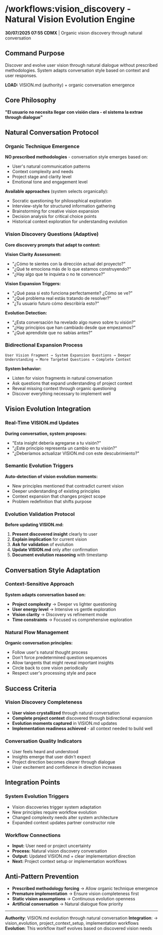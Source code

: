 # /workflows:vision_discovery - Natural Vision Evolution Engine

**30/07/2025 07:55 CDMX** | Organic vision discovery through natural conversation

## Command Purpose
Discover and evolve user vision through natural dialogue without prescribed methodologies. System adapts conversation style based on context and user responses.

**LOAD:** VISION.md (authority) + organic conversation emergence

## Core Philosophy
**"El usuario no necesita llegar con visión clara - el sistema la extrae through dialogue"**

## Natural Conversation Protocol

### Organic Technique Emergence
**NO prescribed methodologies** - conversation style emerges based on:
- User's natural communication patterns
- Context complexity and needs
- Project stage and clarity level
- Emotional tone and engagement level

**Available approaches** (system selects organically):
- Socratic questioning for philosophical exploration
- Interview-style for structured information gathering
- Brainstorming for creative vision expansion
- Decision analysis for critical choice points
- Historical context exploration for understanding evolution

### Vision Discovery Questions (Adaptive)
**Core discovery prompts that adapt to context:**

**Vision Clarity Assessment:**
- "¿Cómo te sientes con la dirección actual del proyecto?"
- "¿Qué te emociona más de lo que estamos construyendo?"
- "¿Hay algo que te inquieta o no te convence?"

**Vision Expansion Triggers:**
- "¿Qué pasa si esto funciona perfectamente? ¿Cómo se ve?"
- "¿Qué problema real estás tratando de resolver?"
- "¿Tu usuario futuro cómo describiría esto?"

**Evolution Detection:**
- "¿Esta conversación ha revelado algo nuevo sobre tu visión?"
- "¿Hay principios que han cambiado desde que empezamos?"
- "¿Qué aprendiste que no sabías antes?"

### Bidirectional Expansion Process
```
User Vision Fragment → System Expansion Questions → Deeper Understanding → More Targeted Questions → Complete Context
```

**System behavior:**
- Listen for vision fragments in natural conversation
- Ask questions that expand understanding of project context
- Reveal missing context through organic questioning
- Discover everything necessary to implement well

## Vision Evolution Integration

### Real-Time VISION.md Updates
**During conversation, system proposes:**
- "Esta insight debería agregarse a tu visión?"
- "¿Este principio representa un cambio en tu visión?"
- "¿Deberíamos actualizar VISION.md con este descubrimiento?"

### Semantic Evolution Triggers
**Auto-detection of vision evolution moments:**
- New principles mentioned that contradict current vision
- Deeper understanding of existing principles
- Context expansion that changes project scope
- Problem redefinition that shifts purpose

### Evolution Validation Protocol
**Before updating VISION.md:**
1. **Present discovered insight** clearly to user
2. **Explain implication** for current vision
3. **Ask for validation** of evolution
4. **Update VISION.md** only after confirmation
5. **Document evolution reasoning** with timestamp

## Conversation Style Adaptation

### Context-Sensitive Approach
**System adapts conversation based on:**
- **Project complexity** → Deeper vs lighter questioning
- **User energy level** → Intensive vs gentle exploration  
- **Vision clarity** → Discovery vs refinement mode
- **Time constraints** → Focused vs comprehensive exploration

### Natural Flow Management
**Organic conversation principles:**
- Follow user's natural thought process
- Don't force predetermined question sequences
- Allow tangents that might reveal important insights
- Circle back to core vision periodically
- Respect user's processing style and pace

## Success Criteria

### Vision Discovery Completeness
- **User vision crystallized** through natural conversation
- **Complete project context** discovered through bidirectional expansion
- **Evolution moments captured** in VISION.md updates
- **Implementation readiness achieved** - all context needed to build well

### Conversation Quality Indicators
- User feels heard and understood
- Insights emerge that user didn't expect
- Project direction becomes clearer through dialogue
- User excitement and confidence in direction increases

## Integration Points

### System Evolution Triggers
- Vision discoveries trigger system adaptation
- New principles require workflow evolution  
- Changed complexity needs alter system architecture
- Expanded context updates partner constructor role

### Workflow Connections
- **Input:** User need or project uncertainty
- **Process:** Natural vision discovery conversation
- **Output:** Updated VISION.md + clear implementation direction
- **Next:** Project context setup or implementation workflows

## Anti-Pattern Prevention
- **Prescribed methodology forcing** → Allow organic technique emergence
- **Premature implementation** → Ensure vision completeness first
- **Static vision assumptions** → Continuous evolution openness
- **Artificial conversation** → Natural dialogue flow priority

---

**Authority**: VISION.md evolution through natural conversation
**Integration**: → vision_evolution, project_context_setup, implementation workflows
**Evolution**: This workflow itself evolves based on discovered vision needs